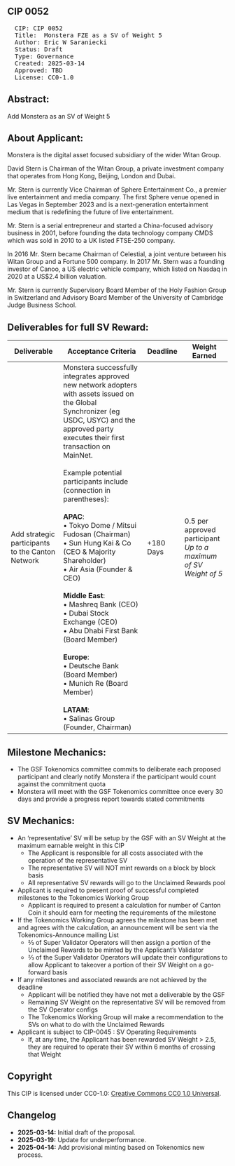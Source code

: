 ## CIP 0052

<pre>
  CIP: CIP 0052
  Title:  Monstera FZE as a SV of Weight 5
  Author: Eric W Saraniecki 
  Status: Draft 
  Type: Governance 
  Created: 2025-03-14
  Approved: TBD
  License: CC0-1.0
</pre>

## Abstract:
Add Monstera as an SV of Weight 5

## About Applicant:
Monstera is the digital asset focused subsidiary of the wider Witan Group.

David Stern is Chairman of the Witan Group, a private investment company that operates from Hong Kong, Beijing, London and Dubai.

Mr. Stern is currently Vice Chairman of Sphere Entertainment Co., a premier live entertainment and media company. The first Sphere venue opened in Las Vegas in September 2023 and is a next-generation entertainment medium that is redefining the future of live entertainment.

Mr. Stern is a serial entrepreneur and started a China-focused advisory business in 2001, before founding the data technology company CMDS which was sold in 2010 to a UK listed FTSE-250 company.

In 2016 Mr. Stern became Chairman of Celestial, a joint venture between his Witan Group and a Fortune 500 company. In 2017 Mr. Stern was a founding investor of Canoo, a US electric vehicle company, which listed on Nasdaq in 2020 at a US$2.4 billion valuation.

Mr. Stern is currently Supervisory Board Member of the Holy Fashion Group in Switzerland and Advisory Board Member of the University of Cambridge Judge Business School.


## Deliverables for full SV Reward:

| Deliverable | Acceptance Criteria | Deadline | Weight Earned |
|------------|---------------------|----------|----------------|
| Add strategic participants to the Canton Network | Monstera successfully integrates approved new network adopters with assets issued on the Global Synchronizer (eg USDC, USYC) and the approved party executes their first transaction on MainNet.<br><br>Example potential participants include (connection in parentheses):<br><br>**APAC**:<br>• Tokyo Dome / Mitsui Fudosan (Chairman)<br>• Sun Hung Kai & Co (CEO & Majority Shareholder)<br>• Air Asia (Founder & CEO)<br><br>**Middle East**:<br>• Mashreq Bank (CEO)<br>• Dubai Stock Exchange (CEO)<br>• Abu Dhabi First Bank (Board Member)<br><br>**Europe**:<br>• Deutsche Bank (Board Member)<br>• Munich Re (Board Member)<br><br>**LATAM**:<br>• Salinas Group (Founder, Chairman) | +180 Days | 0.5 per approved participant<br>_Up to a maximum of SV Weight of 5_ |


## Milestone Mechanics: 
* The GSF Tokenomics committee commits to deliberate each proposed participant and clearly notify Monstera if the participant would count against the commitment quota 
* Monstera will meet with the GSF Tokenomics committee once every 30 days and provide a progress report towards stated commitments

## SV Mechanics: 
* An ‘representative’ SV will be setup by the GSF with an SV Weight at the maximum earnable weight in this CIP
    * The Applicant is responsible for all costs associated with the operation of the representative SV
    * The representative SV will NOT mint rewards on a block by block basis
    * All representative SV rewards will go to the Unclaimed Rewards pool
* Applicant is required to present proof of successful completed milestones to the Tokenomics Working Group
    * Applicant is required to present a calculation for number of Canton Coin it should earn for meeting the requirements of the milestone
* If the Tokenomics Working Group agrees the milestone has been met and agrees with the calculation, an announcement will be sent via the Tokenomics-Announce mailing List
    * ⅔ of Super Validator Operators will then assign a portion of the Unclaimed Rewards to be minted by the Applicant’s Validator
    * ⅔ of the Super Validator Operators will update their configurations to allow Applicant to takeover a portion of their SV Weight on a go-forward basis
* If any milestones and associated rewards are not achieved by the deadline
    * Applicant will be notified they have not met a deliverable by the GSF 
    * Remaining SV Weight on the representative SV will be removed from the SV Operator configs
    * The Tokenomics Working Group will make a recommendation to the SVs on what to do with the Unclaimed Rewards 
* Applicant is subject to CIP-0045 : SV Operating Requirements
    * If, at any time, the Applicant has been rewarded SV Weight > 2.5, they are required to operate their SV within 6 months of crossing that Weight

## Copyright

This CIP is licensed under CC0-1.0: [Creative Commons CC0 1.0 Universal](https://creativecommons.org/publicdomain/zero/1.0/).

## Changelog

* **2025-03-14:** Initial draft of the proposal.
* **2025-03-19:** Update for underperformance. 
* **2025-04-14:** Add provisional minting based on Tokenomics new process. 
